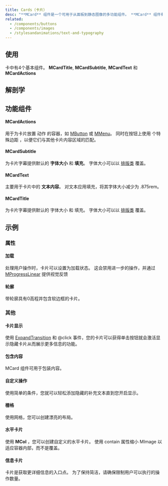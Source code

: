 ```yaml
---
title: Cards（卡片）
desc: "**MCard** 组件是一个可用于从面板到静态图像的多功能组件。 **MCard** 组件有许多帮助程序组件来尽可能简单地进行标记。 没有列出选项的组件使用Blazor的功能组件来更快渲染并充当标记糖以使建筑变得更加容易。"
related:
  - /components/buttons
  - /components/images
  - /stylesandanimations/text-and-typography
---
```


## 使用

卡中有4个基本组件。 **MCardTitle**, **MCardSubtitle**, **MCardText** 和 **MCardActions**

<cards-usage></cards-usage>

## 解剖学

## 功能组件

#### MCardActions

用于为卡片放置 动作 的容器，如 [MButton](/components/buttons) 或 [MMenu](/components/menus)。 同时在按钮上使用 个特殊边距
  ，以便它们与其他卡片内容区域的匹配。

#### MCardSubtitle

为卡片字幕提供默认的 **字体大小** 和 **填充**。 字体大小可以以 [排版类](/stylesandanimations/text-and-typography) 覆盖。

#### MCardText

主要用于卡片中的 **文本内容**。 对文本应用填充，将其字体大小减少为 .875rem。

#### MCardTitle

为卡片字幕提供默认的 字体大小 和 填充。 字体大小可以以 [排版类](/stylesandanimations/text-and-typography) 覆盖。

## 示例

### 属性

#### 加载

处理用户操作时，卡片可以设置为加载状态。 这会禁用进一步的操作，并通过 [MProgressLinear](/components/progress-linear) 提供视觉反馈  

<example file="" />

#### 轮廓

带轮廓具有0高程并包含软边框的卡片。 

<example file="" />

### 其他

#### 卡片显示

使用 [ExpandTransition](/stylesandanimations/transitions) 和 @click 事件，您的卡片可以获得单击按钮就会激活显示隐藏卡片从而展示更多信息的功能。

<example file="" />

#### 包含内容

MCard 组件可用于包装内容。

<example file="" />

#### 自定义操作

使用简单的条件，您就可以轻松添加隐藏的补充文本直到您开启显示。

<example file="" />

#### 栅格

使用网格，您可以创建漂亮的布局。 

<example file="" />

#### 水平卡片

使用 **MCol** ，您可以创建自定义的水平卡片。 使用 contain 属性缩小 MImage 以适应容器内部，而不是覆盖。

<example file="" />

#### 信息卡片

卡片是获取更详细信息的入口点。 为了保持简洁，请确保限制用户可以执行的操作数量。 

<example file="" />




